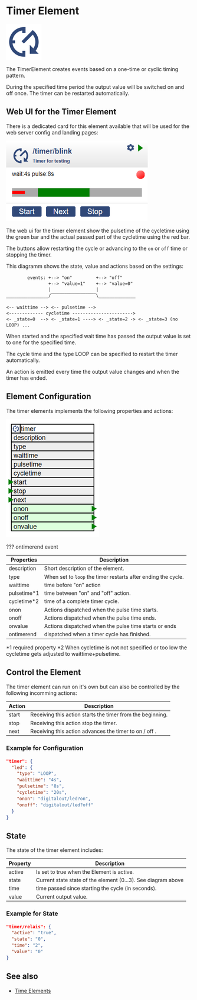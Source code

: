 # Timer Element

<div class="excerpt">
  <img src="/i/timer.svg">
  <p>The TimerElement creates events based on a one-time or cyclic timing pattern.</p>
</div>

During the specified time period the output value will be switched on and off once. The timer can be restarted automatically.

## Web UI for the Timer Element

There is a dedicated card for this element available that will be used for the web server config and landing pages:

![Timer Web UI](/elements/timerui.png)

The web ui for the timer element show the pulsetime of the cycletime using the green bar and the actual passed part of the cycletime using the red bar.

The buttons allow restarting the cycle or advancing to the `on` or `off` time or stopping the timer.

This diagramm shows the state, value and actions based on the settings:

```
        events: +--> "on"         +--> "off"
                +--> "value=1"    +--> "value=0"
                |                 |
________________/‾‾‾‾‾‾‾‾‾‾‾‾‾‾‾‾‾\______________

<-- waittime --> <-- pulsetime -->
<------------- cycletime ----------------------->
<- _state=0  --> <- _state=1 ----> <- _state=2 -> <- _state=3 (no LOOP) ...
```

When started and the specified wait time has passed the output value is set to one for the specified time.

The cycle time and the type LOOP can be specified to restart the timer automatically.

An action is emitted every time the output value changes and when the timer has ended.


## Element Configuration

The timer elements implements the following properties and actions:

![Timer Properties and Actions](/elements/timerapi.png)

??? ontimerend event

| Properties   | Description                                                   |
| ------------ | ------------------------------------------------------------- |
| description  | Short description of the element.                             |
| type         | When set to `loop` the timer restarts after ending the cycle. |
| waittime     | time before "on" action                                       |
| pulsetime\*1 | time between "on" and "off" action.                           |
| cycletime\*2 | time of a complete timer cycle.                               |
| onon         | Actions dispatched when the pulse time starts.                |
| onoff        | Actions dispatched when the pulse time ends.                  |
| onvalue      | Actions dispatched when the pulse time starts or ends         |
| ontimerend   | dispatched when a timer cycle has finished.                   |

\*1 required property
\*2 When cycletime is not not specified or too low the cycletime gets adjusted to waittime+pulsetime.

## Control the Element

The timer element can run on it's own but can also be controlled by the following incomming actions:

| Action | Description                                                |
| ------ | ---------------------------------------------------------- |
| start  | Receiving this action starts the timer from the beginning. |
| stop   | Receiving this action stop the timer.                      |
| next   | Receiving this action advances the timer to on / off .     |


### Example for Configuration

```JSON
"timer": {
  "led": {
    "type": "LOOP",
    "waittime": "4s",
    "pulsetime": "8s",
    "cycletime": "20s",
    "onon": "digitalout/led?on",
    "onoff": "digitalout/led?off"
  }
}
```

## State

The state of the timer element includes:

| Property | Description                                                   |
| -------- | ------------------------------------------------------------- |
| active   | Is set to true when the Element is active.                    |
| state    | Current state state of the element (0...3). See diagram above |
| time     | time passed since starting the cycle (in seconds).            |
| value    | Current output value.                                         |


### Example for State

```JSON
"timer/relais": {
  "active": "true",
  "state": "0",
  "time": "2",
  "value": "0"
}
```

## See also

* [Time Elements](timeelements)